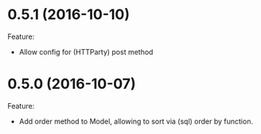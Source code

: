 # 0.5.1 (2016-10-10)

Feature:
* Allow config for (HTTParty) post method


# 0.5.0 (2016-10-07)

Feature:
* Add order method to Model, allowing to sort via (sql) order by function.
